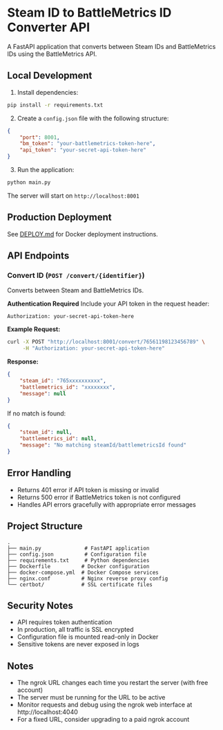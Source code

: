 # Steam ID to BattleMetrics ID Converter API

A FastAPI application that converts between Steam IDs and BattleMetrics IDs using the BattleMetrics API.

## Local Development

1. Install dependencies:
```bash
pip install -r requirements.txt
```

2. Create a `config.json` file with the following structure:
```json
{
    "port": 8001,
    "bm_token": "your-battlemetrics-token-here",
    "api_token": "your-secret-api-token-here"
}
```

3. Run the application:
```bash
python main.py
```
The server will start on `http://localhost:8001`

## Production Deployment

See [DEPLOY.md](DEPLOY.md) for Docker deployment instructions.

## API Endpoints

### Convert ID (`POST /convert/{identifier}`)
Converts between Steam and BattleMetrics IDs.

**Authentication Required**
Include your API token in the request header:
```
Authorization: your-secret-api-token-here
```

**Example Request:**
```bash
curl -X POST "http://localhost:8001/convert/76561198123456789" \
     -H "Authorization: your-secret-api-token-here"
```

**Response:**
```json
{
    "steam_id": "765xxxxxxxxxx",
    "battlemetrics_id": "xxxxxxxx",
    "message": null
}
```

If no match is found:
```json
{
    "steam_id": null,
    "battlemetrics_id": null,
    "message": "No matching steamId/battlemetricsId found"
}
```

## Error Handling
- Returns 401 error if API token is missing or invalid
- Returns 500 error if BattleMetrics token is not configured
- Handles API errors gracefully with appropriate error messages

## Project Structure
```
.
├── main.py              # FastAPI application
├── config.json          # Configuration file
├── requirements.txt     # Python dependencies
├── Dockerfile          # Docker configuration
├── docker-compose.yml  # Docker Compose services
├── nginx.conf          # Nginx reverse proxy config
└── certbot/            # SSL certificate files
```

## Security Notes
- API requires token authentication
- In production, all traffic is SSL encrypted
- Configuration file is mounted read-only in Docker
- Sensitive tokens are never exposed in logs

## Notes
- The ngrok URL changes each time you restart the server (with free account)
- The server must be running for the URL to be active
- Monitor requests and debug using the ngrok web interface at http://localhost:4040
- For a fixed URL, consider upgrading to a paid ngrok account 